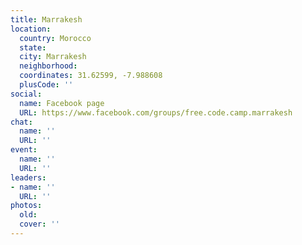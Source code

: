 ```yaml
---
title: Marrakesh
location:
  country: Morocco
  state: 
  city: Marrakesh
  neighborhood: 
  coordinates: 31.62599, -7.988608
  plusCode: ''
social:
  name: Facebook page
  URL: https://www.facebook.com/groups/free.code.camp.marrakesh
chat:
  name: ''
  URL: ''
event:
  name: ''
  URL: ''
leaders:
- name: ''
  URL: ''
photos:
  old: 
  cover: ''
---
```

